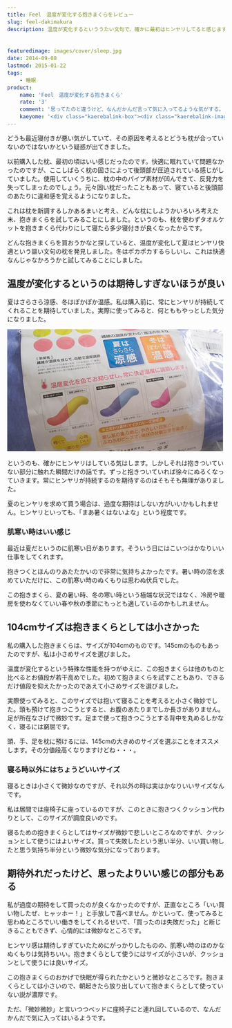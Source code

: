```yaml
---
title: Feel　温度が変化する抱きまくらをレビュー
slug: feel-dakimakura
description: 温度が変化するといううたい文句で、確かに最初はヒンヤリしてると感じます。しかしすぐにぬるくなるので、涼しさを求めて使うのは微妙かもしれません。温もりを保持してくれる効果もあるので、春先・秋口の肌寒い季節の方が向いているかもしれません。


featuredimage: images/cover/sleep.jpg
date: 2014-09-08
lastmod: 2015-01-22
tags: 
    - 睡眠
product:
    name: 'Feel　温度が変化する抱きまくら'
    rate: '3'
    comment: '思ってたのと違うけど、なんだかんだ言って気に入ってるような気がする。'
    kaeyome: '<div class="kaerebalink-box"><div class="kaerebalink-image"><a href="http://www.amazon.co.jp/exec/obidos/ASIN/B001CKWS52/illusionspace-22/ref=nosim/" rel="nofollow" target="_blank"><img src="http://ecx.images-amazon.com/images/I/31Pg94Jea4L._SL160_.jpg" style="border: none;" /></a></div><div class="kaerebalink-info"><div class="kaerebalink-name"><a href="http://www.amazon.co.jp/exec/obidos/ASIN/B001CKWS52/illusionspace-22/ref=nosim/" rel="nofollow" target="_blank">FEEL 温度が変化する マイクロビーズ 抱きまくら 104cm 44020020106 (パープル)</a><div class="kaerebalink-powered-date">posted with <a href="http://kaereba.com" rel="nofollow" target="_blank">カエレバ</a></div></div><div class="kaerebalink-detail"> 渡嘉毛織     </div><div class="kaerebalink-link1"><div class="shoplinkamazon"><a href="http://www.amazon.co.jp/gp/search?keywords=Feel%81%40%95%F8%82%AB%82%DC%82%AD%82%E7&__mk_ja_JP=%83J%83%5E%83J%83i&tag=illusionspace-22" rel="nofollow" target="_blank" title="アマゾン" >Amazonで購入</a></div><div class="shoplinkrakuten"><a href="http://hb.afl.rakuten.co.jp/hgc/0e95387f.f2aef20d.0e953880.25e412bd/?pc=http%3A%2F%2Fsearch.rakuten.co.jp%2Fsearch%2Fmall%2FFeel%25E3%2580%2580%25E6%258A%25B1%25E3%2581%258D%25E3%2581%25BE%25E3%2581%258F%25E3%2582%2589%2F-%2Ff.1-p.1-s.1-sf.0-st.A-v.2%3Fx%3D0%26scid%3Daf_ich_link_urltxt%26m%3Dhttp%3A%2F%2Fm.rakuten.co.jp%2F" rel="nofollow" target="_blank" title="楽天市場" >楽天市場で購入</a></div></div></div><div class="booklink-footer" style="clear: left"></div></div>'
---
```


どうも最近寝付きが悪い気がしていて、その原因を考えるとどうも枕が合っていないのではないかという疑惑が出てきました。

以前購入した枕、最初の頃はいい感じだったのです。快適に眠れていて問題なかったのですが、ここしばらく枕の固さによって後頭部が圧迫されている感じがしていました。使用していくうちに、枕の中のパイプ素材が凹んできて、反発力を失ってしまったのでしょう。元々固い枕だったこともあって、寝ていると後頭部のあたりに違和感を覚えるようになりました。

これは枕を新調するしかあるまいと考え、どんな枕にしようかいろいろ考えた末、抱きまくらを試してみることにしました。というのも、枕を使わずタオルケットを抱きまくら代わりにして寝たら多少寝付きが良くなったからです。

どんな抱きまくらを買おうかなと探していると、温度が変化して夏はヒンヤリ快適という謳い文句の枕を発見しました。冬はポカポカするらしいし、これは快適なんじゃなかろうかと試してみることにしました。


## 温度が変化するというのは期待しすぎないほうが良い


夏はさらさら涼感、冬はぽかぽか温感。私は購入前に、常にヒンヤリが持続してくれることを期待していました。実際に使ってみると、何とももやっとした気分になりました。

![温度が変化する説明書き](cc07c2bc39f6de2d2dc83565bb739730.jpg)

というのも、確かにヒンヤリはしている気はします。しかしそれは抱きついていない部分に触れた瞬間だけの話です。ずっと抱きついていれば徐々にぬるくなっていきます。常にヒンヤリが持続するのを期待するのはそもそも無理がありました。

夏のヒンヤリを求めて買う場合は、過度な期待はしない方がいいかもしれません。ヒンヤリといっても、「まあ暑くはないよな」という程度です。


### 肌寒い時はいい感じ


最近は夏だというのに肌寒い日があります。そういう日にはこいつはかなりいい仕事をしてくれます。

抱きつくとほんのりあたたかいので非常に気持ちよかったです。暑い時の涼を求めていただけに、この肌寒い時のぬくもりは思わぬ伏兵でした。

この抱きまくら、夏の暑い時、冬の寒い時という極端な状況ではなく、冷房や暖房を使わなくていい春や秋の季節にもっとも適しているのかもしれません。


## 104cmサイズは抱きまくらとしては小さかった


私の購入した抱きまくらは、サイズが104cmのものです。145cmのものもあったのですが、私は小さめサイズを選びました。

温度が変化するという特殊な性能を持つがゆえに、この抱きまくらは他のものと比べるとお値段が若干高めでした。初めて抱きまくらを試すこともあり、できるだけ値段を抑えたかったのであえて小さめサイズを選びました。

実際使ってみると、このサイズでは抱いて寝ることを考えると小さく微妙でした。頭も預けて抱きつこうとすると、お腹のあたりまでしか長さがありません。足が所在なさげで微妙です。足まで使って抱きつこうとする背中を丸めるしかなく、寝るには窮屈です。

頭、手、足を枕に預けるには、145cmの大きめのサイズを選ぶことをオススメします。その分値段高くなりますけどね・・・。


### 寝る時以外にはちょうどいいサイズ


寝るときは小さくて微妙なのですが、それ以外の時は実はかなりいいサイズなんです。

私は居間では座椅子に座っているのですが、このときに抱きつくクッション代わりとして、このサイズが調度良いのです。

寝るための抱きまくらとしてはサイズが微妙で悲しいところなのですが、クッションとして使うにはよいサイズ。買って失敗したという思い半分、いい買い物したと思う気持ち半分という微妙な気分になっております。


## 期待外れだったけど、思ったよりいい感じの部分もある


私が過度の期待をして買ったのが良くなかったのですが、正直なところ「いい買い物したぜ、ヒャッホー！」と手放しで喜べません。かといって、使ってみると思わぬところでいい働きをしてくれるせいで、「買ったのは失敗だった」と断じきることもできず、心情的には微妙なところです。

ヒンヤリ感は期待しすぎていたためにがっかりしたものの、肌寒い時のほのかなぬくもりは気持ちいい。抱きまくらとして使うにはサイズが小さいが、クッションとして使うには良いサイズ。

この抱きまくらのおかげで快眠が得られたかというと微妙なところです。抱きまくらとしては小さいので、朝起きたら放り出していて抱きまくらとして使っていない説が濃厚です。

ただ、「微妙微妙」と言いつつベッドに座椅子にと連れ回しているので、なんだかんだで気に入ってはいるようです。


  